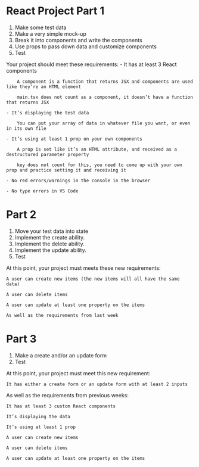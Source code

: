 # React Project Part 1

1. Make some test data
2. Make a very simple mock-up
3. Break it into components and write the components
4. Use props to pass down data and customize components
5. Test

Your project should meet these requirements:
    - It has at least 3 React components

        A component is a function that returns JSX and components are used like they’re an HTML element

        main.tsx does not count as a component, it doesn’t have a function that returns JSX

    - It’s displaying the test data

        You can put your array of data in whatever file you want, or even in its own file

    - It’s using at least 1 prop on your own components

        A prop is set like it’s an HTML attribute, and received as a destructured parameter property

        key does not count for this, you need to come up with your own prop and practice setting it and receiving it

    - No red errors/warnings in the console in the browser

    - No type errors in VS Code

# Part 2

1. Move your test data into state
2. Implement the create ability.
3. Implement the delete ability.
4. Implement the update ability.
5. Test

At this point, your project must meets these new requirements:

    A user can create new items (the new items will all have the same data)

    A user can delete items

    A user can update at least one property on the items

    As well as the requirements from last week

# Part 3

1. Make a create and/or an update form
2. Test

At this point, your project must meet this new requirement:

    It has either a create form or an update form with at least 2 inputs


As well as the requirements from previous weeks:

    It has at least 3 custom React components

    It’s displaying the data

    It’s using at least 1 prop

    A user can create new items

    A user can delete items

    A user can update at least one property on the items